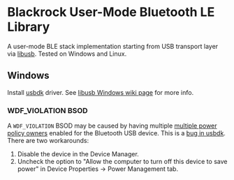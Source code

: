 Blackrock User-Mode Bluetooth LE Library
========================================

A user-mode BLE stack implementation starting from USB transport layer via [libusb]. Tested on Windows and Linux.

[libusb]: https://github.com/libusb/libusb

Windows
-------

Install [usbdk] driver. See [libusb Windows wiki page][libusb-Windows] for more info.

[usbdk]: https://github.com/daynix/UsbDk/releases
[libusb-Windows]: https://github.com/libusb/libusb/wiki/Windows#driver-installation

### WDF_VIOLATION BSOD

A `WDF_VIOLATION` BSOD may be caused by having multiple [multiple power policy owners] enabled for the Bluetooth USB device. This is a [bug in usbdk]. There are two workarounds:

1. Disable the device in the Device Manager.
2. Uncheck the option to "Allow the computer to turn off this device to save power" in Device Properties -> Power Management tab.

[multiple power policy owners]: https://sourceforge.net/p/libusb-win32/mailman/message/25823294/
[bug in usbdk]: https://github.com/daynix/UsbDk/issues/115
